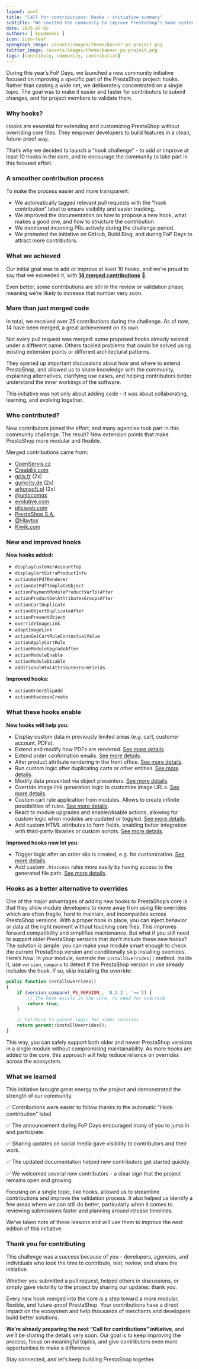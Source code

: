 ```yaml
---
layout: post
title: "Call for contributions: hooks - initiative summary"
subtitle: "We invited the community to improve PrestaShop’s hook system"
date: 2025-07-02
authors: [ kpodemski ]
icon: icon-leaf
opengraph_image: /assets/images/theme/banner-ps-project.png
twitter_image: /assets/images/theme/banner-ps-project.png
tags: [contribute, community, contribution]
---
```


During this year’s FoP Days, we launched a new community initiative focused on improving a specific part of the PrestaShop project: hooks. Rather than casting a wide net, we deliberately concentrated on a single topic. The goal was to make it easier and faster for contributors to submit changes, and for project members to validate them.

### Why hooks?

Hooks are essential for extending and customizing PrestaShop without overriding core files. They empower developers to build features in a clean, future-proof way.

That’s why we decided to launch a "hook challenge" - to add or improve at least 10 hooks in the core, and to encourage the community to take part in this focused effort.

### A smoother contribution process

To make the process easier and more transparent:

- We automatically tagged relevant pull requests with the “hook contribution” label to ensure visibility and easier tracking.
- We improved the documentation on how to propose a new hook, what makes a good one, and how to structure the contribution.
- We monitored incoming PRs actively during the challenge period.
- We promoted the initiative on GitHub, Build Blog, and during FoP Days to attract more contributors.

### What we achieved

Our initial goal was to add or improve at least 10 hooks, and we’re proud to say that we exceeded it, with **[14 merged contributions](https://github.com/PrestaShop/PrestaShop/pulls?q=is%3Apr+is%3Amerged+label%3A%22Hook+Contribution%22)** 🚀.

Even better, some contributions are still in the review or validation phase, meaning we’re likely to increase that number very soon.

### More than just merged code

In total, we received over 25 contributions during the challenge. As of now, 14 have been merged, a great achievement on its own.

Not every pull request was merged: some proposed hooks already existed under a different name. Others tackled problems that could be solved using existing extension points or different architectural patterns.

They opened up important discussions about how and where to extend PrestaShop, and allowed us to share knowledge with the community, explaining alternatives, clarifying use cases, and helping contributors better understand the inner workings of the software.

This initiative was not only about adding code - it was about collaborating, learning, and evolving together.

### Who contributed?

New contributors joined the effort, and many agencies took part in this community challenge. The result? New extension points that make PrestaShop more modular and flexible.

Merged contributions came from:

- [OpenServis.cz](https://openservis.cz)
- [Creabilis.com](https://creabilis.com)
- [griiv.fr](https://griiv.fr) (2x)
- [gurkcity.de](https://gurkcity.de) (2x)  
- [arkonsoft.pl](https://arkonsoft.pl) (2x)  
- [@unlocomqx](https://github.com/unlocomqx)  
- [evolutive.com](https://evolutive.com)  
- [pliciweb.com](https://pliciweb.com)  
- [PrestaShop S.A.](https://prestashop.com)
- [@Hlavtox](https://github.com/Hlavtox)
- [Kiwik.com](https://kiwik.com)

### New and improved hooks

**New hooks added:**

- `displayCustomerAccountTop`  
- `displayCartExtraProductInfo`  
- `actionGetPdfRenderer`  
- `actionGetPdfTemplateObject`  
- `actionPaymentModuleProductVarTplAfter`  
- `actionProductGetAttributesGroupsAfter`  
- `actionCartDuplicate`  
- `actionObjectDuplicateAfter`  
- `actionPresentObject`  
- `overrideImageLink`
- `adaptImageLink`
- `actionGetCartRuleContextualValue`
- `actionApplyCartRule`
- `actionModuleUpgradeAfter`
- `actionModuleEnable`
- `actionModuleDisable`
- `additionalHtmlAttributesFormFields`

**Improved hooks:**

- `actionOrderSlipAdd`  
- `actionHtaccessCreate`  

### What these hooks enable

**New hooks will help you:**

- Display custom data in previously limited areas (e.g. cart, customer account, PDFs).
- Extend and modify how PDFs are rendered. [See more details](https://github.com/PrestaShop/PrestaShop/pull/38487).
- Extend order confirmation emails. [See more details](https://github.com/PrestaShop/PrestaShop/pull/38480).
- Alter product attribute rendering in the front office. [See more details](https://github.com/PrestaShop/PrestaShop/pull/38408).
- Run custom logic after duplicating carts or other entities. [See more details](https://github.com/PrestaShop/PrestaShop/pull/38371).
- Modify data presented via object presenters. [See more details](https://github.com/PrestaShop/PrestaShop/pull/37947).
- Override image link generation logic to customize image URLs. [See more details](https://github.com/PrestaShop/PrestaShop/pull/38952).
- Custom cart rule application from modules. Allows to create infinite possibilities of rules. [See more details](https://github.com/PrestaShop/PrestaShop/pull/38881/).
- React to module upgrades and enable/disable actions, allowing for custom logic when modules are updated or toggled. [See more details](https://github.com/PrestaShop/PrestaShop/pull/38839).
- Add custom HTML attributes to form fields, enabling better integration with third-party libraries or custom scripts. [See more details](https://github.com/PrestaShop/PrestaShop/pull/38586/).


**Improved hooks now let you:**

- Trigger logic after an order slip is created, e.g. for customization. [See more details](https://github.com/PrestaShop/PrestaShop/pull/38491).
- Add custom `.htaccess` rules more easily by having access to the generated file path. [See more details](https://github.com/PrestaShop/PrestaShop/pull/37535).

### Hooks as a better alternative to overrides
One of the major advantages of adding new hooks to PrestaShop’s core is that they allow module developers to move away from using file overrides which are often fragile, hard to maintain, and incompatible across PrestaShop versions.
With a proper hook in place, you can inject behavior or data at the right moment without touching core files. This improves forward compatibility and simplifies maintenance.
But what if you still need to support older PrestaShop versions that don’t include these new hooks?
The solution is simple: you can make your module smart enough to check the current PrestaShop version and conditionally skip installing overrides.
Here’s how:
In your module, override the `installOverrides()` method. Inside it, use `version_compare` to detect if the PrestaShop version in use already includes the hook. If so, skip installing the override:

```php
public function installOverrides()
{
    if (version_compare(_PS_VERSION_, '8.2.2', '>=')) {
        // The hook exists in the core, no need for override
        return true;
    }

    // Fallback to parent logic for older versions
    return parent::installOverrides();
}
```

This way, you can safely support both older and newer PrestaShop versions in a single module without compromising maintainability. As more hooks are added to the core, this approach will help reduce reliance on overrides across the ecosystem.

### What we learned

This initiative brought great energy to the project and demonstrated the strength of our community.

✅ Contributions were easier to follow thanks to the automatic "Hook contribution" label.

✅ The announcement during FoP Days encouraged many of you to jump in and participate.

✅ Sharing updates on social media gave visibility to contributors and their work.

✅ The updated documentation helped new contributors get started quickly.

✅ We welcomed several new contributors - a clear sign that the project remains open and growing.

Focusing on a single topic, like hooks, allowed us to streamline contributions and improve the validation process. It also helped us identify a few areas where we can still do better, particularly when it comes to reviewing submissions faster and planning around release timelines.

We’ve taken note of these lessons and will use them to improve the next edition of this initiative.

### Thank you for contributing

This challenge was a success because of you - developers, agencies, and individuals who took the time to contribute, test, review, and share the initiative.

Whether you submitted a pull request, helped others in discussions, or simply gave visibility to the project by sharing our updates: thank you.

Every new hook merged into the core is a step toward a more modular, flexible, and future-proof PrestaShop. Your contributions have a direct impact on the ecosystem and help thousands of merchants and developers build better solutions.

**We’re already preparing the next “Call for contributions” initiative**, and we’ll be sharing the details very soon. Our goal is to keep improving the process, focus on meaningful topics, and give contributors even more opportunities to make a difference.

Stay connected, and let’s keep building PrestaShop together.
